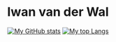 <div align="center">

  <h1>Iwan van der Wal</h1>
  
  [![My GitHub stats](https://github-readme-stats.vercel.app/api?username=IJuanTM&hide_title=true&count_private=true&include_all_commits=true&theme=dark)](https://github.com/anuraghazra/github-readme-stats)
  [![My top Langs](https://github-readme-stats.vercel.app/api/top-langs/?username=IJuanTM&hide=hack,tsql&layout=compact&custom_title=Most%20used%20languages&langs_count=6&hide_title&theme=dark)](https://github.com/anuraghazra/github-readme-stats)

</div>
